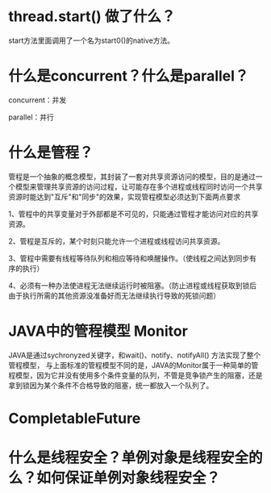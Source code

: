 # thread.start() 做了什么？

start方法里面调用了一个名为start0()的native方法。

# 什么是concurrent？什么是parallel？

concurrent：并发

parallel：并行

# 什么是管程？

管程是一个抽象的概念模型，其封装了一套对共享资源访问的模型，目的是通过一个模型来管理共享资源的访问过程，让可能存在多个进程或线程同时访问一个共享资源时能达到"互斥"和"同步"的效果，实现管程模型必须达到下面两点要求

1、管程中的共享变量对于外部都是不可见的，只能通过管程才能访问对应的共享资源。

2、管程是互斥的，某个时刻只能允许一个进程或线程访问共享资源。

3、管程中需要有线程等待队列和相应等待和唤醒操作。（使线程之间达到同步有序的执行）

4、必须有一种办法使进程无法继续运行时被阻塞。（防止进程或线程获取到锁后由于执行所需的其他资源没准备好而无法继续执行导致的死锁问题）

# JAVA中的管程模型 Monitor

JAVA是通过sychronyzed关键字，和wait()、notify、notifyAll() 方法实现了整个管程模型， 与上面标准的管程模型不同的是，JAVA的Monitor属于一种简单的管程模型，因为它并没有使用多个条件变量的队列，不管是竞争锁产生的阻塞，还是拿到锁因为某个条件不合格导致的阻塞，统一都放入一个队列了。



# CompletableFuture





# 什么是线程安全？单例对象是线程安全的么？如何保证单例对象线程安全？

